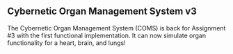 ## Cybernetic Organ Management System v3

The Cybernetic Organ Management System (COMS) is back for Assignment #3 with the first functional implementation. It can now simulate organ functionality for a heart, brain, and lungs!